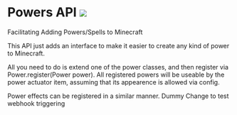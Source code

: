 # Powers API  <a href='http://75.191.167.38:8080/job/Minecraft-Forge/job/PowersAPI/job/develop/'><img src='http://75.191.167.38:8080/buildStatus/icon?job=Minecraft-Forge/PowersAPI/develop'></a>
Facilitating Adding Powers/Spells to Minecraft

This API just adds an interface to make it easier to create any kind of power to Minecraft.

All you need to do is extend one of the power classes, and then register via Power.register(Power power).
All registered powers will be useable by the power actuator item, assuming that its appearence is allowed via config.

Power effects can be registered in a similar manner.
Dummy Change to test webhook triggering
